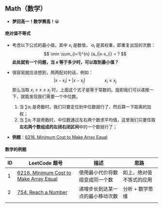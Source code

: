 ## Math（数学）

- **梦回高一！数学赛高！**😀



#### 绝对值不等式

- 考虑以下公式的最小值，其中 $x_i$ 是数值， $a_i$ 是其权重，即重复出现的次数：
  $$
  \min \sum_{i=1}^{n} {a_i|x-x_i|} = ?
  $$
  **此处就有一个问题，当 $x$ 等于多少时，可以取到最小值？**

- 很容易就应该想到，两两配对的话，例如：
  $$
  |x-x_i|+|x-x_j| \qquad\qquad x_i \leq x_j
  $$
  那么当取 $x_i \leq x \leq x_j$ 时，上面这个式子是等于常数的。旋即我们可以递推一下，就能发现我们需要一个中位数。

  1. 当 $\sum a_i$ 是奇数时，我们只要定位到中位数就行了，然后算一下距离的加权；
  2. 当 $\sum a_i$ 不是奇数时，中位数通过左右两个数求平均值，这里我们只要任取**左右两个数组成的左闭右闭区间**中的一个数就行了；

- **例题**：[6216. Minimum Cost to Make Array Equal](https://leetcode.cn/problems/minimum-cost-to-make-array-equal/)



#### 数学的例题

| ID   | LeetCode 题号                                                | 描述                             | 思路                     |
| ---- | ------------------------------------------------------------ | -------------------------------- | ------------------------ |
| 1    | [6216. Minimum Cost to Make Array Equal](https://leetcode.cn/problems/minimum-cost-to-make-array-equal/) | 使用最小代价将数组变成同一个数   | 如上，绝对值不等式的应用 |
| 2    | [754. Reach a Number](https://leetcode.cn/problems/reach-a-number/) | 递增步长到达某一点的最小移动次数 | 分析 + 数学思维          |
|      |                                                              |                                  |                          |

